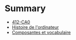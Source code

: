# Summary

* [412-CA0](README.md)
* [Histoire de l'ordinateur](ordinateur-histoire-composantes-et-vocabulaire.md)
* [Composantes et vocabulaire](composantes-et-vocabulaire.md)

